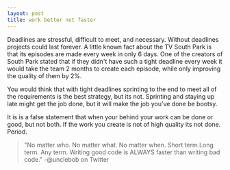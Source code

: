 ```yaml
---
layout: post
title: work better not faster
---
```

Deadlines are stressful, difficult to meet, and necessary. Without deadlines
projects could last forever.  A little known fact about the TV South Park is
that its episodes are made every week in only 6 days.  One of the creators of
South Park stated that if they didn't have such a tight deadline every week it
would take the team 2 months to create each episode, while only improving the
quality of them by 2%.

You would think that with tight deadlines sprinting to the end to meet all of 
the requirements is the best strategy, but its not.  Sprinting and staying up late
might get the job done, but it will make the job you've done be bootsy. 

It is is a false statement that when your behind your work can be done or good,
but not both.  If the work you create is not of high quality its not done.
Period.

> "No matter who. No matter what. No matter when. Short term.Long term. Any
> term. Writing good code is ALWAYS faster than writing bad code."
> -@unclebob on Twitter
